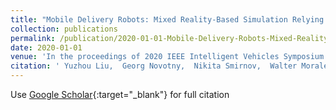```yaml
---
title: "Mobile Delivery Robots: Mixed Reality-Based Simulation Relying on ROS and Unity 3D"
collection: publications
permalink: /publication/2020-01-01-Mobile-Delivery-Robots-Mixed-Reality-Based-Simulation-Relying-on-ROS-and-Unity-3D
date: 2020-01-01
venue: 'In the proceedings of 2020 IEEE Intelligent Vehicles Symposium (IV)'
citation: ' Yuzhou Liu,  Georg Novotny,  Nikita Smirnov,  Walter Morales-Alvarez,  Cristina Olaverri-Monreal, &quot;Mobile Delivery Robots: Mixed Reality-Based Simulation Relying on ROS and Unity 3D.&quot; In the proceedings of 2020 IEEE Intelligent Vehicles Symposium (IV), 2020.'
---
```

Use [Google Scholar](https://scholar.google.com/scholar?q=Mobile+Delivery+Robots:+Mixed+Reality+Based+Simulation+Relying+on+ROS+and+Unity+3D){:target="_blank"} for full citation